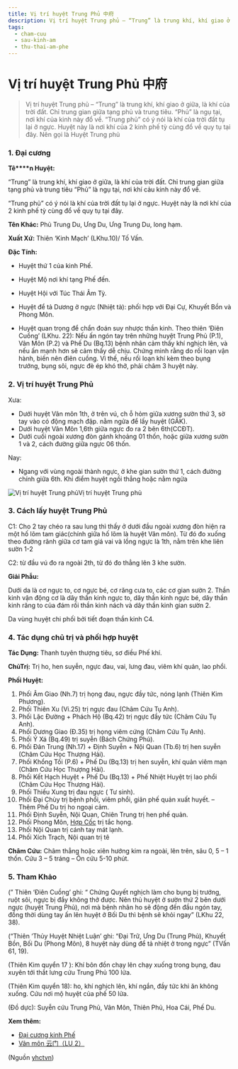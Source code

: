 ```yaml
---
title: Vị trí huyệt Trung Phủ 中府
description: Vị trí huyệt Trung phủ – “Trung” là trung khí, khí giao ở giữa, là khí của trời đất. Chỉ trung gian giữa tạng phủ và trung tiêu. “Phủ” là ngụ tại, nơi khí của kinh này đổ về. “Trung phủ” có ý nói là khí của trời đất tụ lại ở ngực. Huyệt này là nơi khí của 2 kinh phế tỳ cùng đổ về quy tụ tại đây. Nên gọi là Huyệt Trung phủ 
tags:
  - cham-cuu
  - sau-kinh-am
  - thu-thai-am-phe
---
```


# Vị trí huyệt Trung Phủ 中府 

> Vị trí huyệt Trung phủ – “Trung” là trung khí, khí giao ở giữa, là khí của trời đất. Chỉ trung gian giữa tạng phủ và trung tiêu. “Phủ” là ngụ tại, nơi khí của kinh này đổ về. “Trung phủ” có ý nói là khí của trời đất tụ lại ở ngực. Huyệt này là nơi khí của 2 kinh phế tỳ cùng đổ về quy tụ tại đây. Nên gọi là Huyệt Trung phủ 

### **1. Đại cương**

**Tê****n Huyệt:**

“Trung” là trung khí, khí giao ở giữa, là khí của trời đất. Chỉ trung gian giữa tạng phủ và trung tiêu “Phủ” là ngụ tại, nơi khí cảu kinh này đổ về.

“Trung phủ” có ý nói là khí của trời đất tụ lại ở ngực. Huyệt này là nơi khí của 2 kinh phế tỳ cùng đổ về quy tụ tại đây.

**Tên Khác:** Phủ Trung Du, Ưng Du, Ưng Trung Du, long hạm.

**Xuất Xứ:** Thiên ‘Kinh Mạch’ (LKhu.10)/ Tố Vấn.

**Đặc Tính:**

+ Huyệt thứ 1 của kinh Phế.

+ Huyệt Mộ nơi khí tạng Phế đến.

+ Huyệt Hội với Túc Thái Âm Tỳ.

+ Huyệt để tả Dương ở ngực (Nhiệt tà): phối hợp với Đại Cự, Khuyết Bồn và Phong Môn.

+ Huyệt quan trọng để chẩn đoán suy nhược thần kinh. Theo thiên ‘Điên Cuồng’ (LKhu. 22): Nếu ấn ngón tay trên những huyệt Trung Phủ (P.1), Vân Môn (P.2) và Phế Du (Bq.13) bệnh nhân cảm thấy khí nghịch lên, và nếu ấn mạnh hơn sẽ cảm thấy dễ chịu. Chứng minh rằng do rối loạn vận hành, biến nên điên cuồng. Vì thế, nếu rối loạn khí kèm theo bụng trướng, bụng sôi, ngực đè ép khó thở, phải châm 3 huyệt này.

### **2. Vị trí huyệt Trung Phủ**

Xưa:

* Dưới huyệt Vân môn 1th, ở trên vú, ch ỗ hỏm giữa xương sườn thứ 3, sờ tay vào có động mạch đập. nằm ngửa để lấy huyệt (GÂK).
* Dưới huyệt Vân Môn 1,6th giữa ngực đo ra 2 bên 6th(CCĐT).
* Dưới cuối ngoài xương đòn gánh khoảng 01 thốn, hoặc giữa xương sườn 1 và 2, cách đường giữa ngực 06 thốn.

Nay:

* Ngang với vùng ngoài thành ngực, ở khe gian sườn thứ 1, cách đường chính giữa 6th. Khi điểm huyệt ngồi thẳng hoặc nằm ngửa

![Vị trí huyệt Trung phủ](/imgs/yhctvn/Huyet-trung-phu-300x169.jpg)Vị trí huyệt Trung phủ

### **3. Cách lấy huyệt Trung Phủ**

C1: Cho 2 tay chéo ra sau lung thì thấy ở dưới đầu ngoài xương đòn hiện ra một hố lõm tam giác(chính giữa hố lõm là huyệt Vân môn). Từ đó đo xuống theo đường rãnh giữa cơ tam giá vai và lồng ngực là 1th, nằm trên khe liên sườn 1-2

C2: từ đầu vú đo ra ngoài 2th, từ đó đo thẳng lên 3 khe sườn.

**Giải Phẫu:**

Dưới da là cơ ngực to, cơ ngực bé, cơ răng cưa to, các cơ gian sườn 2. Thần kinh vận động cơ là dây thần kinh ngực to, dây thần kinh ngực bé, dây thần kinh răng to của đám rối thần kinh nách và dây thần kinh gian sườn 2.

Da vùng huyệt chi phối bởi tiết đoạn thần kinh C4.

### **4. Tác dụng chủ trị và phối hợp huyệt**

**Tác Dụng:** Thanh tuyên thượng tiêu, sơ điều Phế khí.

**ChủTrị:** Trị ho, hen suyễn, ngực đau, vai, lưng đau, viêm khí quản, lao phổi.

**Phối Huyệt:**

1. Phối Âm Giao (Nh.7) trị họng đau, ngực đầy tức, nóng lạnh (Thiên Kim Phương).
2. Phối Thiên Xu (Vi.25) trị ngực đau (Châm Cứu Tụ Anh).
3. Phối Lặc Đường + Phách Hộ (Bq.42) trị ngực đầy tức (Châm Cứu Tụ Anh).
4. Phối Dương Giao (Đ.35) trị họng viêm cứng (Châm Cứu Tụ Anh).
5. Phối Ý Xá (Bq.49) trị suyễn (Bách Chứng Phú).
6. Phối Đản Trung (Nh.17) + Định Suyễn + Nội Quan (Tb.6) trị hen suyễn (Châm Cứu Học Thượng Hải).
7. Phối Khổng Tối (P.6) + Phế Du (Bq.13) trị hen suyễn, khí quản viêm mạn (Châm Cứu Học Thượng Hải).
8. Phối Kết Hạch Huyệt + Phế Du (Bq.13) + Phế Nhiệt Huyệt trị lao phổi (Châm Cứu Học Thượng Hải).
9. Phối Thiếu Xung trị đau ngực ( Tư sinh).
10. Phối Đại Chùy trị bệnh phổi, viêm phổi, giãn phế quản xuất huyết. – Thêm Phế Du trị ho ngoại cảm.
11. Phối Định Suyễn, Nội Quan, Chiên Trung trị hen phế quản.
12. Phối Phong Môn, [Hợp Cốc](/yhctvn/huyet-hop-coc-%e5%90%88-%e8%b0%b7) trị tắc họng.
13. Phối Nội Quan trị cánh tay mát lạnh.
14. Phối Xích Trạch, Nội quan trị tê

**Châm Cứu:** Châm thẳng hoặc xiên hướng kim ra ngoài, lên trên, sâu 0, 5 – 1 thốn. Cứu 3 – 5 tráng – Ôn cứu 5-10 phút.

### **5. Tham Khảo**

(” Thiên ‘Điên Cuồng’ ghi: “ Chứng Quyết nghịch làm cho bụng bị trướng, ruột sôi, ngực bị đầy không thở được. Nên thủ huyệt ở sườn thứ 2 bên dưới ngực (huyệt Trung Phủ), nơi mà bệnh nhân ho sẽ động đến đầu ngón tay, đồng thời dùng tay ấn lên huyệt ở Bối Du thì bệnh sẽ khỏi ngay” (LKhu 22, 38).

(“Thiên ‘Thủy Huyệt Nhiệt Luận’ ghi: “Đại Trữ, Ưng Du (Trung Phủ), Khuyết Bồn, Bối Du (Phong Môn), 8 huyệt này dùng để tả nhiệt ở trong ngực” (TVấn 61, 19).

(Thiên Kim quyển 17 ): Khí bôn đồn chạy lên chạy xuống trong bụng, đau xuyên tới thắt lưng cứu Trung Phủ 100 lửa.

(Thiên Kim quyển 18): ho, khí nghịch lên, khí ngắn, đầy tức khi ăn không xuống. Cứu nơi mộ huyệt của phế 50 lửa.

(Đồ dực): Suyễn cứu Trung Phủ, Vân Môn, Thiên Phủ, Hoa Cái, Phế Du.

**Xem thêm:**

* [Đại cương kinh Phế](/yhctvn/kinh-thu-thai-am-phe)
* [Vân môn 云门（LU 2）](/yhctvn/huyet-van-mon-%e4%ba%91%e9%97%a8)

(Nguồn <a href="https://yhctvn.com/huyet-trung-phu/" target="_blank">yhctvn</a>)

